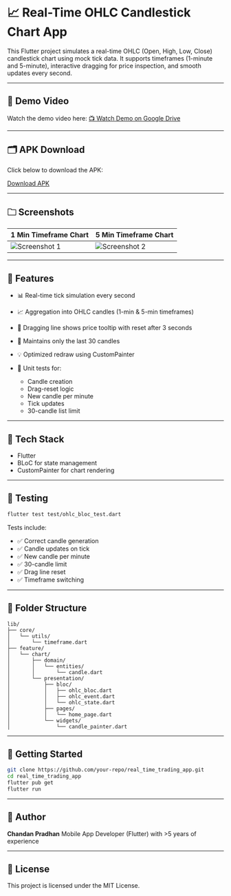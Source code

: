 # 📈 Real-Time OHLC Candlestick Chart App

This Flutter project simulates a real-time OHLC (Open, High, Low, Close) candlestick chart using mock tick data. It supports timeframes (1-minute and 5-minute), interactive dragging for price inspection, and smooth updates every second.

---

## 🎩 Demo Video

Watch the demo video here:
[📺 Watch Demo on Google Drive](https://drive.google.com/file/d/1iGlIWlI4e_l0uuqZTtA54A-ITDAtUnE2/view?usp=sharing)

---

## 🗂️ APK Download

Click below to download the APK:

[Download APK](https://drive.google.com/file/d/1-pAd5VbuWloV9LxK9_KBvvb2BCp_WYL3/view?usp=sharing)

---

## 🗀️ Screenshots

| 1 Min Timeframe Chart                                                                          | 5 Min Timeframe Chart                                                                          |
| ---------------------------------------------------------------------------------------------- | ---------------------------------------------------------------------------------------------- |
| ![Screenshot 1](https://drive.google.com/uc?export=view\&id=1u8_SEih11OeB1Zv3e-hIhYHCv8HYVD18) | ![Screenshot 2](https://drive.google.com/uc?export=view\&id=1uXchnCSwM395QywhIudDanzQvoHzcJUz) |

---

## 🚀 Features

* 📊 Real-time tick simulation every second
* 📈 Aggregation into OHLC candles (1-min & 5-min timeframes)
* 🔹 Dragging line shows price tooltip with reset after 3 seconds
* 🔀 Maintains only the last 30 candles
* 💡 Optimized redraw using CustomPainter
* 🪪 Unit tests for:

  * Candle creation
  * Drag-reset logic
  * New candle per minute
  * Tick updates
  * 30-candle list limit

---

## 🩵 Tech Stack

* Flutter
* BLoC for state management
* CustomPainter for chart rendering

---

## 🪪 Testing

```bash
flutter test test/ohlc_bloc_test.dart
```

Tests include:

* ✅ Correct candle generation
* ✅ Candle updates on tick
* ✅ New candle per minute
* ✅ 30-candle limit
* ✅ Drag line reset
* ✅ Timeframe switching

---

## 📂 Folder Structure

```
lib/
├── core/
│   └── utils/
│       └── timeframe.dart
├── feature/
│   └── chart/
│       ├── domain/
│       │   └── entities/
│       │       └── candle.dart
│       └── presentation/
│           ├── bloc/
│           │   ├── ohlc_bloc.dart
│           │   ├── ohlc_event.dart
│           │   └── ohlc_state.dart
│           ├── pages/
│           │   └── home_page.dart
│           └── widgets/
│               └── candle_painter.dart
```

---

## 📌 Getting Started

```bash
git clone https://github.com/your-repo/real_time_trading_app.git
cd real_time_trading_app
flutter pub get
flutter run
```

---

## 🧠 Author

**Chandan Pradhan**
Mobile App Developer (Flutter) with >5 years of experience

---

## 📄 License

This project is licensed under the MIT License.
